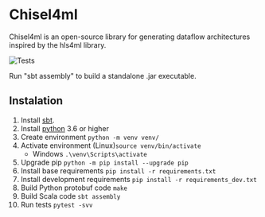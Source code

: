 # Chisel4ml
Chisel4ml is an open-source library for generating dataflow architectures inspired by the hls4ml library.

![Tests](https://github.com/cs-jsi/chisel4ml/actions/workflows/tests.yml/badge.svg)

Run "sbt assembly" to build a standalone .jar executable.

## Instalation

1. Install [sbt](https://www.scala-sbt.org/download.html).
2. Install [python](https://www.python.org/downloads/) 3.6 or higher
3. Create environment `python -m venv venv/`
4. Activate environment (Linux)`source venv/bin/activate`
    - Windows `.\venv\Scripts\activate`
5. Upgrade pip `python -m pip install --upgrade pip`
6. Install base requirements `pip install -r requirements.txt`
7. Install development requirements `pip install -r requirements_dev.txt`
8. Build Python protobuf code `make`
9. Build Scala code `sbt assembly`
10. Run tests `pytest -svv`
